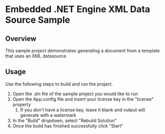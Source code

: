 # Embedded .NET Engine XML Data Source Sample

## Overview
This sample project demonstrates generating a document from a template that uses an XML datasource.

## Usage
Use the following steps to build and run the project.

1. Open the .sln file of the sample project you would like to run
2. Open the App.config file and insert your license key in the "license" property
    1. If you don't have a license key, leave it blank and output will generate with a watermark
3. In the "Build" dropdown, select "Rebuild Solution"
4. Once the build has finished successfully click "Start"
